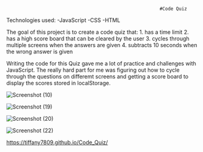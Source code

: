                                                             #Code Quiz 
                                                            
Technologies used:
    -JavaScript
    -CSS
    -HTML

The goal of this project is to create a code quiz that:
    1. has a time limit
    2. has a high score board that can be cleared by the user
    3. cycles through multiple screens when the answers are given
    4. subtracts 10 seconds when the wrong answer is given

Writing the code for this Quiz gave me a lot of practice and challenges with JavaScript. The really hard part for me was figuring out how to cycle through the questions on differemt screens and getting a score board to display the scores stored in localStorage.


![Screenshot (10)](https://user-images.githubusercontent.com/97773921/159149194-a4bc862a-30c4-4a5f-b80a-3e55b628614d.png)

![Screenshot (19)](https://user-images.githubusercontent.com/97773921/163659229-445834f1-c9c8-41ae-a908-eb009b2aa36e.png)

![Screenshot (20)](https://user-images.githubusercontent.com/97773921/163659176-89eb48b3-d29b-4b4c-b845-dd1915a9eb65.png)

![Screenshot (22)](https://user-images.githubusercontent.com/97773921/163659187-a3ade0f5-5607-44b7-b57d-0059641f20f3.png)



https://tiffany7809.github.io/Code_Quiz/

